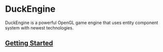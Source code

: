 # DuckEngine
DuckEngine is a powerful OpenGL game engine that uses entity component system with newest technologies.

## [Getting Started](https://github.com/artak10t/DuckEngine/wiki)
